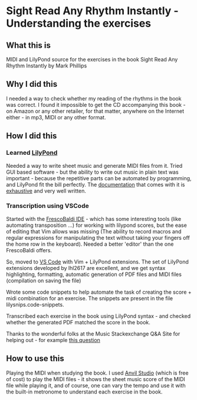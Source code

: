# Sight Read Any Rhythm Instantly - Understanding the exercises 

## What this is
MIDI and LilyPond source for the exercises in the book Sight Read Any Rhythm Instantly by Mark Phillips

## Why I did this
I needed a way to check whether my reading of the rhythms in the book was correct.
I found it impossible to get the CD accompanying this book - on Amazon or any other retailer, for that matter, anywhere on the Internet either - in mp3, MIDI or any other format.

## How I did this
### Learned  [LilyPond](http://lilypond.org/)

Needed a way to write sheet music and generate MIDI files from it. Tried GUI based software - but the ability to write out music in plain text was important - because the repetitive parts can be automated by programming, and LilyPond fit the bill perfectly.
The [documentation](http://lilypond.org/doc/v2.22/Documentation/learning/index.html) that comes with it is  [exhaustive](http://lilypond.org/doc/v2.22/Documentation/notation.pdf) and very well written.

### Transcription using VSCode

Started with the [FrescoBaldi IDE](https://frescobaldi.org/) - which has some interesting tools (like automating transposition ...) for working with lilypond scores, but the ease of editing that Vim allows was missing (The ability to record macros and regular expressions for manipulating the text without taking your fingers off the home row in the keyboard). Needed a better 'editor' than the one FrescoBaldi offers.

So, moved to [VS Code](https://code.visualstudio.com/) with Vim + LilyPond extensions.
The set of LilyPond extensions developed by lhl2617 are excellent, and we get syntax highlighting, formatting, automatic generation of PDF files and MIDI files (compilation on saving the file) 

Wrote some code snippets to help automate the task of creating the score + midi combination for an exercise. The snippets are present in the file lilysnips.code-snippets.

Transcribed each exercise in the book using LilyPond syntax - and checked whether the generated PDF matched the score in the book.

Thanks to the wonderful folks at the Music Stackexchange Q&A Site for helping out - for example [this question](https://music.stackexchange.com/questions/118733/beams-broken-unbroken-with-rests-meaning-and-usage)

## How to use this
Playing the MIDI when studying the book. I used  [Anvil Studio](https://anvilstudio.com/) (which is free of cost) to play the MIDI files - it shows the sheet music score of the MIDI file while playing it, and of course, one can vary the tempo and use it with the built-in metronome to understand each exercise in the book.
